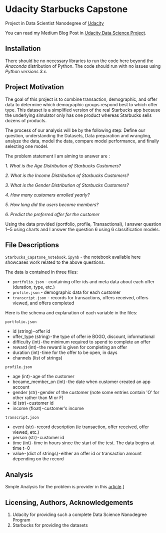 # Udacity Starbucks Capstone
Project in Data Scientist Nanodegree of [Udacity](https://www.udacity.com/)

You can read my Medium Blog Post in [Udacity Data Science Project](https://medium.com/@akikhoa/analyzing-starbucks-data-fc9cf89c1fe6).

## Installation
There should be no necessary libraries to run the code here beyond the *Anaconda* distribution of Python. The code should run with no issues using *Python versions 3.x*.
## Project Motivation
The goal of this project is to combine transaction, demographic, and offer data to determine which demographic groups respond best to which offer type. This dataset is a simplified version of the real Starbucks app because the underlying simulator only has one product whereas Starbucks sells dozens of products.

The process of our analysis will be by the following step: Define our question, understanding the Datasets, Data preparation and wrangling, analyze the data, model the data, compare model performance, and finally selecting one model.

The problem statement I am aiming to answer are :

*1. What is the Age Distribution of Starbucks Customers?*

*2. What is the Income Distribution of Starbucks Customers?*

*3. What is the Gender Distribution of Starbucks Customers?*

*4. How many customers enrolled yearly?*

*5. How long did the users become members?*

*6. Predict the preferred offer for the customer*

Using the data provided (portfolio, profile, Transactional), I answer question 1~5 using charts and I answer the question 6 using 6 classification models.

## File Descriptions
`Starbucks_Capstone_notebook.ipynb` - the notebook available here showcases work related to the above questions.

The data is contained in three files:

- `portfolio.json` - containing offer ids and meta data about each offer (duration, type, etc.)
- `profile.json` - demographic data for each customer
- `transcript.json` - records for transactions, offers received, offers viewed, and offers completed

Here is the schema and explanation of each variable in the files:

`portfolio.json`

- id (string) - offer id
- offer_type (string) - the type of offer ie BOGO, discount, informational
- difficulty (int) - the minimum required to spend to complete an offer
- reward (int) - the reward is given for completing an offer
- duration (int) - time for the offer to be open, in days
- channels (list of strings)

`profile.json`

- age (int) - age of the customer
- became_member_on (int) - the date when customer created an app account
- gender (str) - gender of the customer (note some entries contain 'O' for other rather than M or F)
- id (str) - customer id
- income (float) - customer's income

`transcript.json`

- event (str) - record description (ie transaction, offer received, offer viewed, etc.)
- person (str) - customer id
- time (int) - time in hours since the start of the test. The data begins at time t=0
- value - (dict of strings) - either an offer id or transaction amount depending on the record

## Analysis
Simple Analysis for the problem is provider in this [article](https://medium.com/@akikhoa/analyzing-starbucks-data-fc9cf89c1fe6).]

## Licensing, Authors, Acknowledgements
1. Udacity for providing such a complete Data Science Nanodegree Program
2. Starbucks for providing the datasets
